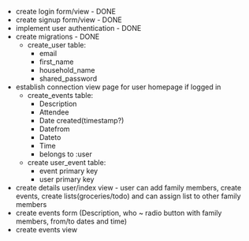  - create login form/view - DONE 
 - create signup form/view - DONE
 - implement user authentication - DONE 
 - create migrations - DONE
    - create_user table: 
      - email
      - first_name
      - household_name
      - shared_password 
 - establish connection view page for user homepage if logged in
    - create_events table: 
      - Description 
      - Attendee
      - Date created(timestamp?)
      - Datefrom 
      - Dateto
      - Time 
      - belongs to :user 
    - create user_event table: 
      - event primary key 
      - user primary key 
 - create details user/index view - user can add family members, create events, create lists(groceries/todo) and can assign list to other family members
 - create events form (Description, who ~ radio button with family members, from/to dates and time)
 - create events view 
